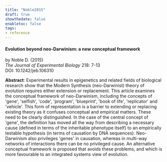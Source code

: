 ```yaml
---
title: "Noble2015"
draft: true
showthedate: false
enabletoc: false
tags:
- reference
---
```


#### **Evolution beyond neo-Darwinism: a new conceptual framework**     
by Noble D. (2015)         
*The Journal of Experimental Biology* 218: 7-13       
DOI: 10.1242/jeb.106310     

**Abstract**:  Experimental results in epigenetics and related fields of biological research show that the Modern Synthesis (neo-Darwinist) theory of evolution requires either extension or replacement. This article examines the conceptual framework of neo-Darwinism, including the concepts of 'gene', 'selfish', 'code', 'program', 'blueprint', 'book of life', 'replicator' and 'vehicle'. This form of representation is a barrier to extending or replacing existing theory as it confuses conceptual and empirical matters. These need to be clearly distinguished. In the case of the central concept of 'gene', the definition has moved all the way from describing a necessary cause (defined in terms of the inheritable phenotype itself) to an empirically testable hypothesis (in terms of causation by DNA sequences). Neo-Darwinism also privileges 'genes' in causation, whereas in multi-way networks of interactions there can be no privileged cause. An alternative conceptual framework is proposed that avoids these problems, and which is more favourable to an integrated systems view of evolution.

